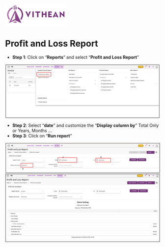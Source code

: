 <img align="center" width="200" style="margin:auto; width: 200px;" title="logo" src="../assets/images/logo.png"><br/>

# Profit and Loss Report

- **Step 1**: Click on “**Reports**” and select “**Profit and Loss Report**”
<img align="center" style="margin:auto; width:837px" title="Profit and Loss Report" src="../reports/images/01/04-01-01.png">

- **Step 2**: Select “**date**” and customize the “**Display column by**” Total Only or Years, Months …
- **Step 3**: Click on “**Run report**”
<img align="center" style="margin:auto; width:837px" title="Profit and Loss Report" src="../reports/images/01/04-01-02.png">
<img align="center" style="margin:auto; width:837px" title="Profit and Loss Report" src="../reports/images/01/04-01-03.png">

